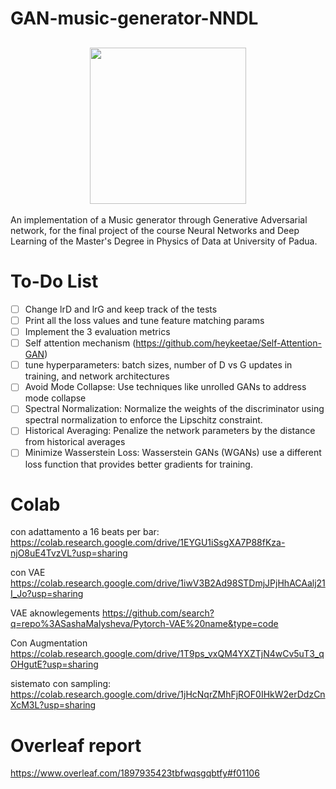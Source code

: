 # GAN-music-generator-NNDL


<h2 align="center">
  <img src="https://i.giphy.com/media/v1.Y2lkPTc5MGI3NjExdXYyeGl3MzR3aWJydjk4N3dhbXU4anViaXFvOTh4ODlxYjA1aHJ1eSZlcD12MV9pbnRlcm5hbF9naWZfYnlfaWQmY3Q9Zw/tqfS3mgQU28ko/giphy.gif", width="250">
</h2>


An implementation of a Music generator through Generative Adversarial network, for the final project of the course Neural Networks and Deep Learning of the Master's Degree in Physics of Data at University of Padua.    

# To-Do List
- [ ] Change lrD and lrG and keep track of the tests
- [ ] Print all the loss values and tune feature matching params
- [ ] Implement the 3 evaluation metrics
- [ ] Self attention mechanism (https://github.com/heykeetae/Self-Attention-GAN)
- [ ] tune hyperparameters: batch sizes, number of D vs G updates in training, and network architectures
- [ ] Avoid Mode Collapse: Use techniques like unrolled GANs to address mode collapse
- [ ] Spectral Normalization: Normalize the weights of the discriminator using spectral normalization to enforce the Lipschitz constraint.
- [ ] Historical Averaging: Penalize the network parameters by the distance from historical averages
- [ ] Minimize Wasserstein Loss: Wasserstein GANs (WGANs) use a different loss function that provides better gradients for training.

# Colab
con adattamento a 16 beats per bar: https://colab.research.google.com/drive/1EYGU1iSsgXA7P88fKza-njO8uE4TvzVL?usp=sharing

con VAE 
https://colab.research.google.com/drive/1iwV3B2Ad98STDmjJPjHhACAalj21I_Jo?usp=sharing

VAE aknowlegements
https://github.com/search?q=repo%3ASashaMalysheva/Pytorch-VAE%20name&type=code

Con Augmentation    
https://colab.research.google.com/drive/1T9ps_vxQM4YXZTjN4wCv5uT3_qOHgutE?usp=sharing

sistemato con sampling: https://colab.research.google.com/drive/1jHcNqrZMhFjROF0IHkW2erDdzCnXcM3L?usp=sharing

# Overleaf report
https://www.overleaf.com/1897935423tbfwqsgqbtfy#f01106
